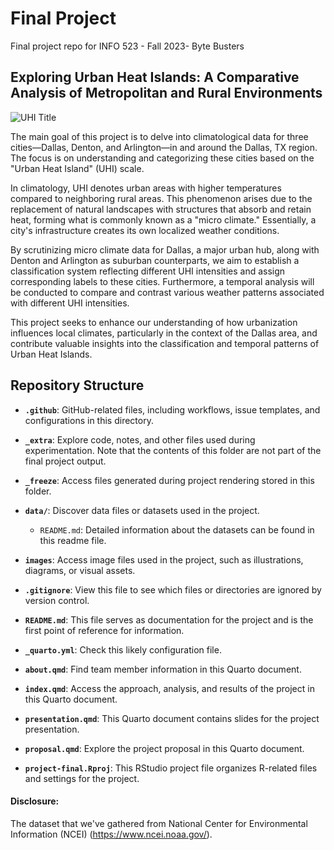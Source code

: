 # Final Project

Final project repo for INFO 523 - Fall 2023- Byte Busters

## Exploring Urban Heat Islands: A Comparative Analysis of Metropolitan and Rural Environments

![UHI Title](./images/UHI_Title.jpg)


The main goal of this project is to delve into climatological data for three cities—Dallas, Denton, and Arlington—in and around the Dallas, TX region. The focus is on understanding and categorizing these cities based on the "Urban Heat Island" (UHI) scale.

In climatology, UHI denotes urban areas with higher temperatures compared to neighboring rural areas. This phenomenon arises due to the replacement of natural landscapes with structures that absorb and retain heat, forming what is commonly known as a "micro climate." Essentially, a city's infrastructure creates its own localized weather conditions.

By scrutinizing micro climate data for Dallas, a major urban hub, along with Denton and Arlington as suburban counterparts, we aim to establish a classification system reflecting different UHI intensities and assign corresponding labels to these cities. Furthermore, a temporal analysis will be conducted to compare and contrast various weather patterns associated with different UHI intensities.

This project seeks to enhance our understanding of how urbanization influences local climates, particularly in the context of the Dallas area, and contribute valuable insights into the classification and temporal patterns of Urban Heat Islands.

## Repository Structure

- **`.github`**: GitHub-related files, including workflows, issue templates, and configurations in this directory.

- **`_extra`**: Explore code, notes, and other files used during experimentation. Note that the contents of this folder are not part of the final project output.

- **`_freeze`**: Access files generated during project rendering stored in this folder.

- **`data/`**: Discover data files or datasets used in the project.

    - `README.md`: Detailed information about the datasets can be found in this readme file.

- **`images`**: Access image files used in the project, such as illustrations, diagrams, or visual assets.

- **`.gitignore`**: View this file to see which files or directories are ignored by version control.

- **`README.md`**: This file serves as documentation for the project and is the first point of reference for information.

- **`_quarto.yml`**: Check this likely configuration file.

- **`about.qmd`**: Find team member information in this Quarto document.

- **`index.qmd`**: Access the approach, analysis, and results of the project in this Quarto document.

- **`presentation.qmd`**: This Quarto document contains slides for the project presentation.

- **`proposal.qmd`**: Explore the project proposal in this Quarto document.

- **`project-final.Rproj`**: This RStudio project file organizes R-related files and settings for the project.

#### Disclosure:

The dataset that we've gathered from National Center for Environmental Information (NCEI) (<https://www.ncei.noaa.gov/>).
